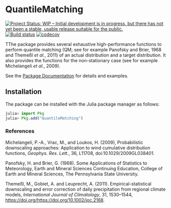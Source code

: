 # QuantileMatching

[![Project Status: WIP – Initial development is in progress, but there has not yet been a stable, usable release suitable for the public.](https://www.repostatus.org/badges/latest/wip.svg)](https://www.repostatus.org/#wip)
[![Build status](https://github.com/JuliaExtremes/QuantileMatching.jl/workflows/CI/badge.svg)](https://github.com/JuliaExtremes/QuantileMatching.jl/actions)
[![codecov](https://codecov.io/gh/JuliaExtremes/QuantileMatching.jl/branch/main/graph/badge.svg?token=5fe36122-1af1-4494-be65-e307d5aa8acc)](https://codecov.io/gh/JuliaExtremes/QuantileMatching.jl)

TThe package provides several exhaustive high-performance functions to perform quantile matching (QM; see for example Panofsky and Brier, 1968 and Themeßl *et al.*, 2011) of an actual distribution and a target distribution. It also provides the functions for the non-stationary case (see for example Michelangeli *et al.*, 2009). 

See the [Package Documentation](https://jojal5.github.io/Extremes.jl/dev/) for details and examples.

## Installation

The package can be installed with the Julia package manager as follows:

```julia
julia> import Pkg
julia> Pkg.add("QuantileMatching")
```

### References

Michelangeli, P.-A., Vrac, M., and Loukos, H. (2009), Probabilistic downscaling approaches: 
Application to wind cumulative distribution functions, *Geophys. Res. Lett.*, 36, L11708, doi:10.1029/2009GL038401.

Panofsky, H. and Brier, G. (1968). Some Applications of Statistics to Meteorology, Earth and Mineral Sciences Continuing Education, College of
Earth and Mineral Sciences, The Pennsylvania State University.

Themeßl, M., Gobiet, A. and Leuprecht, A. (2011). Empirical-statistical downscaling and error correction of daily precipitation from regional
climate models, *International Journal of Climatology*, 31, 1530–1544, https://doi.org/https://doi.org/10.1002/joc.2168.